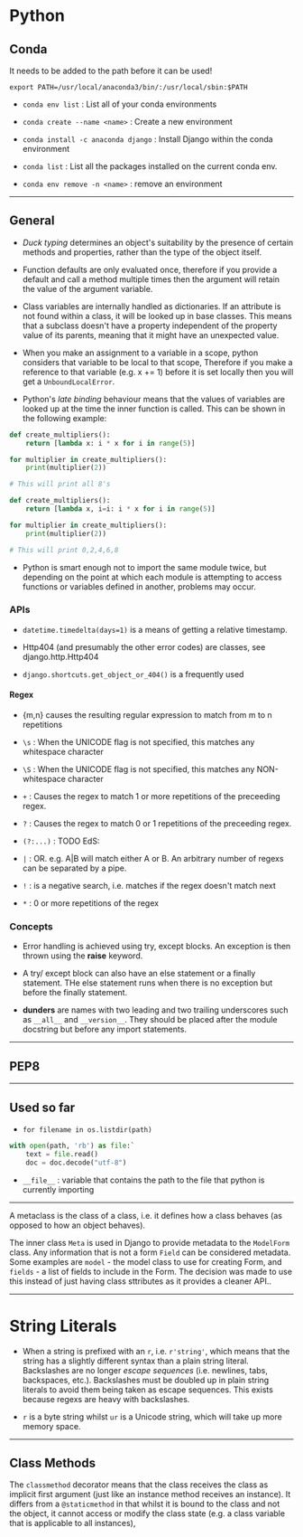 # Python

## Conda

It needs to be added to the path before it can be used!

```
export PATH=/usr/local/anaconda3/bin/:/usr/local/sbin:$PATH
```

* `conda env list` : List all of your conda environments

* `conda create --name <name>` : Create a new environment

* `conda install -c anaconda django` : Install Django within the conda environment

* `conda list` : List all the packages installed on the current conda env.

* `conda env remove -n <name>` : remove an environment
---

## General

* *Duck typing* determines an object's suitability by the presence of certain methods and properties,  rather than the type of the object itself.

* Function defaults are only evaluated once, therefore if you provide a default and call a method multiple times then the argument will retain the value of the argument variable.

* Class variables are internally handled as dictionaries. If an attribute is not found within a class, it will be looked up in base classes. This means that a subclass doesn't have a property independent of the property value of its parents, meaning that it might have an unexpected value.

* When you make an assignment to a variable in a scope, python considers that variable to be local to that scope, Therefore if you make a reference to that variable (e.g. x += 1) before it is set locally then you will get a `UnboundLocalError`.

* Python's *late binding* behaviour means that the values of variables are looked up at the time the inner function is called. This can be shown in the following example:

```python
def create_multipliers():
    return [lambda x: i * x for i in range(5)]

for multiplier in create_multipliers():
    print(multiplier(2))

# This will print all 8's

def create_multipliers():
    return [lambda x, i=i: i * x for i in range(5)]

for multiplier in create_multipliers():
    print(multiplier(2))

# This will print 0,2,4,6,8
```

* Python is smart enough not to import the same module twice, but depending on the point at which each module is attempting to access functions or variables defined in another, problems may occur.

### APIs

* `datetime.timedelta(days=1)` is a means of getting a relative timestamp.

* Http404 (and presumably the other error codes) are classes, see django.http.Http404

* `django.shortcuts.get_object_or_404()` is a frequently used 

#### Regex

* {m,n} causes the resulting regular expression to match from m to n repetitions

* `\s` : When the UNICODE flag is not specified, this matches any whitespace character

* `\S` : When the UNICODE flag is not specified, this matches any NON-whitespace character

* `+` : Causes the regex to match 1 or more repetitions of the preceeding regex.

* `?` : Causes the regex to match 0 or 1 repetitions of the preceeding regex.

* `(?:...)` : TODO EdS:

* `|` : OR. e.g. A|B will match either A or B.  An arbitrary number of regexs can be separated by a pipe.

* `!` : is a negative search, i.e. matches if the regex doesn't match next

* `*` : 0 or more repetitions of the regex

### Concepts

* Error handling is achieved using try, except blocks. An exception is then thrown using the **raise** keyword.

* A try/ except block can also have an else statement or a finally statement. THe else statement runs when there is no exception but before the finally statement.

* **dunders** are names with two leading and two trailing underscores such as `__all__` and `__version__`. They should be placed after the module docstring but before any import statements.

---

## PEP8

---

## Used so far

* `for filename in os.listdir(path)`

```python
with open(path, 'rb') as file:`
	text = file.read()
	doc = doc.decode("utf-8")
```

* `__file__` : variable that contains the path to the file that python is currently importing 

---

A metaclass is the class of a class, i.e. it defines how a class behaves (as opposed to how an object behaves). 

The inner class `Meta` is used in Django to provide metadata to the `ModelForm` class. Any information that is not a form `Field` can be considered metadata. Some examples are `model` - the model class to use for creating Form, and `fields` - a list of fields to include in the Form. The decision was made to use this instead of just having class sttributes as it provides a cleaner API..

---
# String Literals

* When a string is prefixed with an `r`, i.e. `r'string'`, which means that the string has a slightly different syntax than a plain string literal. Backslashes are no longer *escape sequences* (i.e. newlines, tabs, backspaces, etc.). Backslashes must be doubled up in plain string literals to avoid them being taken as escape sequences. This exists because regexs are heavy with backslashes. 

* `r` is a byte string whilst `ur` is a Unicode string, which will take up more memory space.

---


## Class Methods

The `classmethod` decorator means that the class receives the class as implicit first argument (just like an instance method receives an instance). It differs from a `@staticmethod` in that whilst it is bound to the class and not the object, it cannot access or modify the class state (e.g. a class variable that is applicable to all instances),
